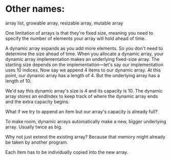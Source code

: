 # Other names:
array list, growable array, resizable array, mutable array

One limitation of arrays is that they're fixed size, meaning you need to specify the number of elements your array will hold ahead of time.

A dynamic array expands as you add more elements. So you don't need to determine the size ahead of time.
When you allocate a dynamic array, your dynamic array implementation makes an underlying fixed-size array. The starting size depends on the implementation—let's say our implementation uses 10 indices. Now say we append 4 items to our dynamic array. At this point, our dynamic array has a length of 4. But the underlying array has a length of 10.

We'd say this dynamic array's size is 4 and its capacity is 10. The dynamic array stores an endIndex to keep track of where the dynamic array ends and the extra capacity begins.

What if we try to append an item but our array's capacity is already full?

To make room, dynamic arrays automatically make a new, bigger underlying array. Usually twice as big.

Why not just extend the existing array? Because that memory might already be taken by another program.

Each item has to be individually copied into the new array.